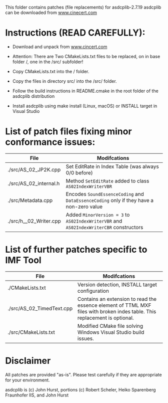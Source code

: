 This folder contains patches (file replacements) for asdcplib-2.7.19
asdcplib can be downloaded from www.cinecert.com

# Instructions (READ CAREFULLY):

* Download and unpack from www.cincert.com

* Attention: There are Two CMakeLists.txt files to be replaced, on in base folder <asdcplib>/, one in the <asdcplib>/src/ subfolder!

* Copy CMakeLists.txt into the <asdcplib>/ folder.

* Copy the files in directory src/ into the <asdcplib>/src/ folder.

* Follow the build instructions in README.cmake in the root folder of the asdcplib distribution

* Install asdcplib using make install (Linux, macOS) or INSTALL target in Visual Studio

# List of patch files fixing minor conformance issues:
File | Modifcations
----------- | -------------
 ./src/AS_02_JP2K.cpp | Set EditRate in Index Table (was always 0/0 before)
 ./src/AS_02_internal.h | Method `SetEditRate` added to class `AS02IndexWriterVBR`
 ./src/Metadata.cpp | Encodes `SoundEssenceCoding` and `DataEssenceCoding` only if they have a non-zero value
 ./src/h__02_Writer.cpp | Added `MinorVersion = 3` to `AS02IndexWriterVBR` and `AS02IndexWriterCBR` constructors

# List of further patches specific to IMF Tool
File | Modifcations
----------- | -------------
 ./CMakeLists.txt | Version detection, INSTALL target configuration
 ./src/AS_02_TimedText.cpp | Contains an extension to read the essence element of TTML MXF files with broken indes table. This replacement is optional.
 ./src/CMakeLists.txt | Modified CMake file solving Windows Visual Studio build issues.


# Disclaimer
All patches are provided "as-is". Please test carefully if they are appropriate for your environment.

asdcplib is (c) John Hurst, portions (c) Robert Scheler, Heiko Sparenberg Fraunhofer IIS, and John Hurst

